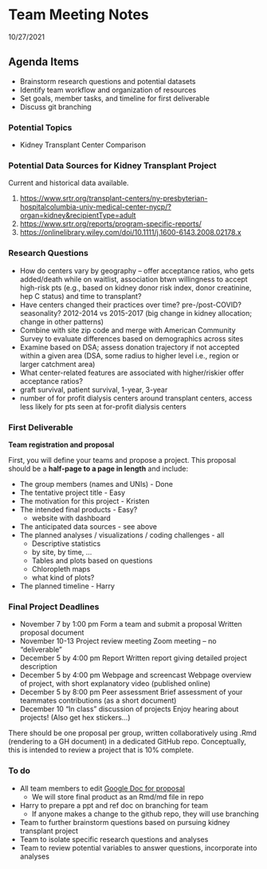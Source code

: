 Team Meeting Notes
================
10/27/2021

## Agenda Items

-   Brainstorm research questions and potential datasets
-   Identify team workflow and organization of resources
-   Set goals, member tasks, and timeline for first deliverable
-   Discuss git branching

### Potential Topics

-   Kidney Transplant Center Comparison

### Potential Data Sources for Kidney Transplant Project

Current and historical data available.

1.  <https://www.srtr.org/transplant-centers/ny-presbyterian-hospitalcolumbia-univ-medical-center-nycp/?organ=kidney&recipientType=adult>  
2.  <https://www.srtr.org/reports/program-specific-reports/>
3.  <https://onlinelibrary.wiley.com/doi/10.1111/j.1600-6143.2008.02178.x>

### Research Questions

-   How do centers vary by geography – offer acceptance ratios, who gets
    added/death while on waitlist, association btwn willingness to
    accept high-risk pts (e.g., based on kidney donor risk index, donor
    creatinine, hep C status) and time to transplant?
-   Have centers changed their practices over time? pre-/post-COVID?
    seasonality? 2012-2014 vs 2015-2017 (big change in kidney
    allocation; change in other patterns)
-   Combine with site zip code and merge with American Community Survey
    to evaluate differences based on demographics across sites
-   Examine based on DSA; assess donation trajectory if not accepted
    within a given area (DSA, some radius to higher level i.e., region
    or larger catchment area)
-   What center-related features are associated with higher/riskier
    offer acceptance ratios?
-   graft survival, patient survival, 1-year, 3-year
-   number of for profit dialysis centers around transplant centers,
    access less likely for pts seen at for-profit dialysis centers

### First Deliverable

**Team registration and proposal**

First, you will define your teams and propose a project. This proposal
should be a **half-page to a page in length** and include:

-   The group members (names and UNIs) - Done
-   The tentative project title - Easy
-   The motivation for this project - Kristen
-   The intended final products - Easy?
    -   website with dashboard
-   The anticipated data sources - see above
-   The planned analyses / visualizations / coding challenges - all
    -   Descriptive statistics  
    -   by site, by time, …  
    -   Tables and plots based on questions  
    -   Chloropleth maps  
    -   what kind of plots?  
-   The planned timeline - Harry

### Final Project Deadlines

-   November 7 by 1:00 pm Form a team and submit a proposal Written
    proposal document
-   November 10-13 Project review meeting Zoom meeting – no
    “deliverable”
-   December 5 by 4:00 pm Report Written report giving detailed project
    description
-   December 5 by 4:00 pm Webpage and screencast Webpage overview of
    project, with short explanatory video (published online)
-   December 5 by 8:00 pm Peer assessment Brief assessment of your
    teammates contributions (as a short document)
-   December 10 “In class” discussion of projects Enjoy hearing about
    projects! (Also get hex stickers…)

There should be one proposal per group, written collaboratively using
.Rmd (rendering to a GH document) in a dedicated GitHub repo.
Conceptually, this is intended to review a project that is 10% complete.

### To do

-   All team members to edit [Google Doc for
    proposal](https://docs.google.com/document/d/1GPay1f_uq9Cp08fZPiQxeAjYNhL9D7ojNZE5lsB0K-Q/edit?usp=sharing)
    -   We will store final product as an Rmd/md file in repo
-   Harry to prepare a ppt and ref doc on branching for team
    -   If anyone makes a change to the github repo, they will use
        branching
-   Team to further brainstorm questions based on pursuing kidney
    transplant project
-   Team to isolate specific research questions and analyses
-   Team to review potential variables to answer questions, incorporate
    into analyses
